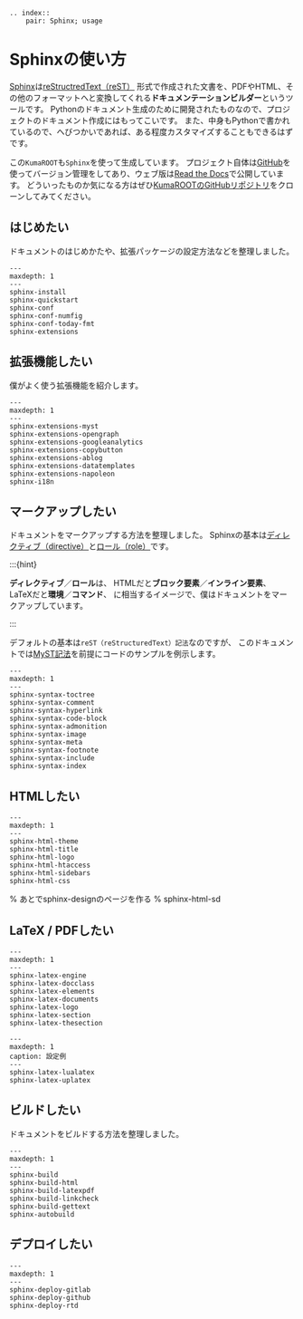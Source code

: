 ```{eval-rst}
.. index::
    pair: Sphinx; usage
```

# Sphinxの使い方

[Sphinx](https://www.sphinx-doc.org/ja/master/)は[reStructredText（reST）](https://www.sphinx-doc.org/ja/master/usage/restructuredtext/basics.html) 形式で作成された文書を、PDFやHTML、その他のフォーマットへと変換してくれる**ドキュメンテーションビルダー**というツールです。
Pythonのドキュメント生成のために開発されたものなので、プロジェクトのドキュメント作成にはもってこいです。
また、中身もPythonで書かれているので、へびつかいであれば、ある程度カスタマイズすることもできるはずです。

この``KumaROOT``も``Sphinx``を使って生成しています。
プロジェクト自体は[GitHub](https://github.com/shotakaha/kumaroot/)を使ってバージョン管理をしてあり、ウェブ版は[Read the Docs](https://kumaroot.readthedocs.io/ja/latest/)で公開しています。
どういったものか気になる方はぜひ[KumaROOTのGitHubリポジトリ](https://github.com/shotakaha/kumaroot)をクローンしてみてください。

## はじめたい

ドキュメントのはじめかたや、拡張パッケージの設定方法などを整理しました。

```{toctree}
---
maxdepth: 1
---
sphinx-install
sphinx-quickstart
sphinx-conf
sphinx-conf-numfig
sphinx-conf-today-fmt
sphinx-extensions
```

## 拡張機能したい

僕がよく使う拡張機能を紹介します。

```{toctree}
---
maxdepth: 1
---
sphinx-extensions-myst
sphinx-extensions-opengraph
sphinx-extensions-googleanalytics
sphinx-extensions-copybutton
sphinx-extensions-ablog
sphinx-extensions-datatemplates
sphinx-extensions-napoleon
sphinx-i18n
```

## マークアップしたい

ドキュメントをマークアップする方法を整理しました。
Sphinxの基本は[ディレクティブ（directive）](https://www.sphinx-doc.org/ja/master/usage/restructuredtext/directives.html)と[ロール（role）](https://www.sphinx-doc.org/ja/master/usage/restructuredtext/roles.html)です。

:::{hint}

**ディレクティブ**／**ロール**は、
HTMLだと**ブロック要素**／**インライン要素**、
LaTeXだと**環境**／**コマンド**、
に相当するイメージで、僕はドキュメントをマークアップしています。

:::

デフォルトの基本は``reST（reStructuredText）記法``なのですが、
このドキュメントでは[MyST記法](https://myst-parser.readthedocs.io/en/latest)を前提にコードのサンプルを例示します。

```{toctree}
---
maxdepth: 1
---
sphinx-syntax-toctree
sphinx-syntax-comment
sphinx-syntax-hyperlink
sphinx-syntax-code-block
sphinx-syntax-admonition
sphinx-syntax-image
sphinx-syntax-meta
sphinx-syntax-footnote
sphinx-syntax-include
sphinx-syntax-index
```

## HTMLしたい

```{toctree}
---
maxdepth: 1
---
sphinx-html-theme
sphinx-html-title
sphinx-html-logo
sphinx-html-htaccess
sphinx-html-sidebars
sphinx-html-css
```

% あとでsphinx-designのページを作る
% sphinx-html-sd

## LaTeX / PDFしたい

```{toctree}
---
maxdepth: 1
---
sphinx-latex-engine
sphinx-latex-docclass
sphinx-latex-elements
sphinx-latex-documents
sphinx-latex-logo
sphinx-latex-section
sphinx-latex-thesection
```

```{toctree}
---
maxdepth: 1
caption: 設定例
---
sphinx-latex-lualatex
sphinx-latex-uplatex
```

## ビルドしたい

ドキュメントをビルドする方法を整理しました。

```{toctree}
---
maxdepth: 1
---
sphinx-build
sphinx-build-html
sphinx-build-latexpdf
sphinx-build-linkcheck
sphinx-build-gettext
sphinx-autobuild
```

## デプロイしたい

```{toctree}
---
maxdepth: 1
---
sphinx-deploy-gitlab
sphinx-deploy-github
sphinx-deploy-rtd
```
